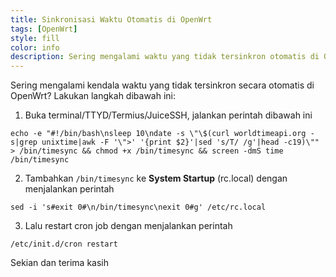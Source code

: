 ```yaml
---
title: Sinkronisasi Waktu Otomatis di OpenWrt
tags: [OpenWrt]
style: fill
color: info
description: Sering mengalami waktu yang tidak tersinkron otomatis di OpenWrt? Simak perbaikannya disini.
---
```


Sering mengalami kendala waktu yang tidak tersinkron secara otomatis di OpenWrt? Lakukan langkah dibawah ini:

1. Buka terminal/TTYD/Termius/JuiceSSH, jalankan perintah dibawah ini

```
echo -e "#!/bin/bash\nsleep 10\ndate -s \"\$(curl worldtimeapi.org -s|grep unixtime|awk -F '\">' '{print $2}'|sed 's/T/ /g'|head -c19)\"" > /bin/timesync && chmod +x /bin/timesync && screen -dmS time /bin/timesync
```

2. Tambahkan ```/bin/timesync``` ke **System Startup** (rc.local) dengan menjalankan perintah

```
sed -i 's#exit 0#\n/bin/timesync\nexit 0#g' /etc/rc.local
```

3. Lalu restart cron job dengan menjalankan perintah

```
/etc/init.d/cron restart
```

Sekian dan terima kasih